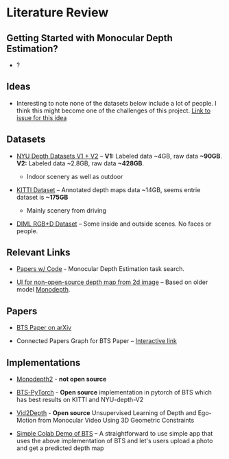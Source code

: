 # Literature Review

## Getting Started with Monocular Depth Estimation?

*   ?

## Ideas

*   Interesting to note none of the datasets below include a lot of people. I think this might become one of the challenges of this project. [Link to issue for this idea]()

## Datasets

*   [NYU Depth Datasets V1 + V2](http://nsilberman.com/datasets/) – **V1:** Labeled data \~4GB, raw data **\~90GB**. **V2:** Labeled data \~2.8GB, raw data **\~428GB**.

    *   Indoor scenery as well as outdoor

*   [KITTI Dataset](http://www.cvlibs.net/datasets/kitti/eval_depth.php?benchmark=depth_prediction) – Annotated depth maps data \~14GB, seems entrie dataset is **\~175GB**

    *   Mainly scenery from driving

*   [DIML RGB+D Dataset](https://dimlrgbd.github.io) – Some inside and outside scenes. No faces or people.

## Relevant Links

*   [Papers w/ Code](https://paperswithcode.com/task/monocular-depth-estimation) - Monocular Depth Estimation task search.

*   [UI for non-open-source depth map from 2d image](https://3dphoto.io/uploader/) – Based on older model [Monodepth](https://github.com/mrharicot/monodepth).

## Papers

*   [BTS Paper on arXiv](https://arxiv.org/abs/1907.10326)

*   Connected Papers Graph for BTS Paper – [Interactive link](https://www.connectedpapers.com/main/4a0e8ee9eece980b54c9899977a3db0af6b8f845/From-Big-to-Small-MultiScale-Local-Planar-Guidance-for-Monocular-Depth-Estimation/graph)

## Implementations

*   [Monodepth2](https://github.com/nianticlabs/monodepth2) - **not open source**

*   [BTS-PyTorch](https://github.com/Navhkrin/Bts-PyTorch) - **Open source** implementation in pytorch of BTS which has best results on KITTI and NYU-depth-V2

*   [Vid2Depth](https://github.com/tensorflow/models/tree/master/research/vid2depth) - **Open source** Unsupervised Learning of Depth and Ego-Motion from Monocular Video Using 3D Geometric Constraints

*   [Simple Colab Demo of BTS](https://colab.research.google.com/drive/1gFee5NXeCScYuGLiHqDn8twsbUflTHJs?usp=sharing) – A straightforward to use simple app that uses the above implementation of BTS and let's users upload a photo and get a predicted depth map

